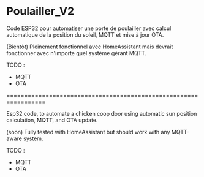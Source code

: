 # Poulailler_V2

Code ESP32 pour automatiser une porte de poulailler avec calcul automatique de la position du soleil, MQTT et mise à jour OTA.

(Bientôt) Pleinement fonctionnel avec HomeAssistant mais devrait fonctionner avec n'importe quel système gérant MQTT.

TODO :
- MQTT
- OTA

=================================================================



Esp32 code, to automate a chicken coop door using automatic sun position calculation, MQTT, and OTA update.

(soon) Fully tested with HomeAssistant but should work with any MQTT-aware system.

TODO :
- MQTT
- OTA

